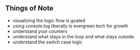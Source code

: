 ## Things of Note
- visualizing the logic flow is goated
- using console.log liberally is evergreen tech for growth
- understand your counters
- understand what stays in the loop and what stays outside. 
- understand the switch case logic
